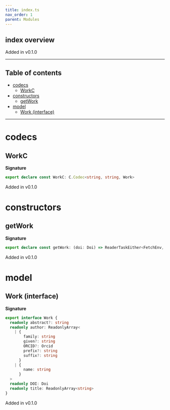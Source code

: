 ```yaml
---
title: index.ts
nav_order: 1
parent: Modules
---
```


## index overview

Added in v0.1.0

---

<h2 class="text-delta">Table of contents</h2>

- [codecs](#codecs)
  - [WorkC](#workc)
- [constructors](#constructors)
  - [getWork](#getwork)
- [model](#model)
  - [Work (interface)](#work-interface)

---

# codecs

## WorkC

**Signature**

```ts
export declare const WorkC: C.Codec<string, string, Work>
```

Added in v0.1.0

# constructors

## getWork

**Signature**

```ts
export declare const getWork: (doi: Doi) => ReaderTaskEither<FetchEnv, unknown, Work>
```

Added in v0.1.0

# model

## Work (interface)

**Signature**

```ts
export interface Work {
  readonly abstract?: string
  readonly author: ReadonlyArray<
    | {
        family: string
        given?: string
        ORCID?: Orcid
        prefix?: string
        suffix?: string
      }
    | {
        name: string
      }
  >
  readonly DOI: Doi
  readonly title: ReadonlyArray<string>
}
```

Added in v0.1.0
